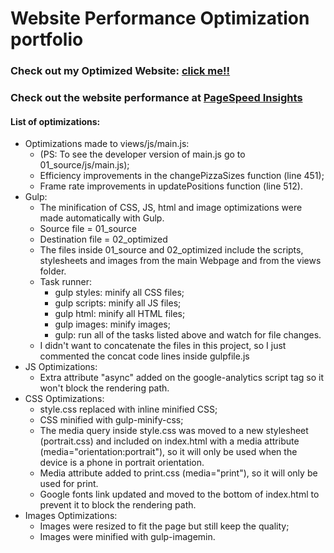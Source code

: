 # Website Performance Optimization portfolio

### Check out my Optimized Website: [click me!!](https://nefeline.github.io/frontend-nanodegree-mobile-portfolio/)

### Check out the website performance at [PageSpeed Insights](https://developers.google.com/speed/pagespeed/insights/?url=https%3A%2F%2Fnefeline.github.io%2Ffrontend-nanodegree-mobile-portfolio%2F&tab=desktop)

#### List of optimizations:

* Optimizations made to views/js/main.js:
	- (PS: To see the developer version of main.js go to 01_source/js/main.js);
	- Efficiency improvements in the changePizzaSizes function (line 451);
	- Frame rate improvements in updatePositions function (line 512).
* Gulp:
	- The minification of CSS, JS, html and image optimizations were made automatically with Gulp.
	- Source file = 01_source
	- Destination file = 02_optimized
	- The files inside 01_source and 02_optimized include the scripts, stylesheets and images from the main Webpage and from the views folder.
	- Task runner:
		* gulp styles: minify all CSS files;
		* gulp scripts: minify all JS files;
		* gulp html: minify all HTML files;
		* gulp images: minify images;
		* gulp: run all of the tasks listed above and watch for file changes.
	- I didn't want to concatenate the files in this project, so I just commented the concat code lines inside gulpfile.js
* JS Optimizations:
	- Extra attribute "async" added on the google-analytics script tag so it won't block the rendering path.
* CSS Optimizations:
	- style.css replaced with inline minified CSS;
	- CSS minified with gulp-minify-css;
	- The media query inside style.css was moved to a new stylesheet (portrait.css) and included on index.html with a media attribute (media="orientation:portrait"), so it will only be used when the device is a phone in portrait orientation.
	- Media attribute added to print.css (media="print"), so it will only be used for print.
	- Google fonts link updated and moved to the bottom of index.html to prevent it to block the rendering path.
* Images Optimizations:
	- Images were resized to fit the page but still keep the quality;
	- Images were minified with gulp-imagemin.